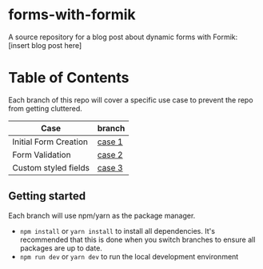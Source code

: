 # forms-with-formik
A source repository for a blog post about dynamic forms with Formik: [insert blog post here]

# Table of Contents
Each branch of this repo will cover a specific use case to prevent the repo from getting cluttered.

| Case  | branch  |
|---|---|
| Initial Form Creation  | [case 1](https://github.com/scottdj92/forms-with-formik/tree/case/initial-form)  |
| Form Validation  | [case 2](https://github.com/scottdj92/forms-with-formik/tree/case/form-validation)  |
| Custom styled fields  | [case 3](https://github.com/scottdj92/forms-with-formik/tree/case/styled-fields)  |


## Getting started
Each branch will use npm/yarn as the package manager.

* `npm install` or `yarn install` to install all dependencies. It's recommended that this is done when you switch branches to ensure all packages are up to date.
* `npm run dev` or `yarn dev` to run the local development environment
